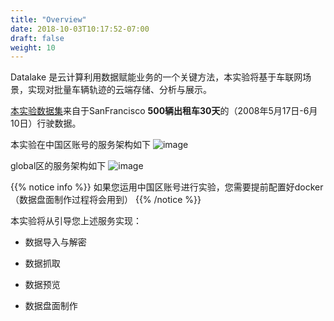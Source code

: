 ```yaml
---
title: "Overview"
date: 2018-10-03T10:17:52-07:00
draft: false
weight: 10
---
```


Datalake 是云计算利用数据赋能业务的一个关键方法，本实验将基于车联网场景，实现对批量车辆轨迹的云端存储、分析与展示。

[本实验数据集](http://crawdad.org/epfl/mobility/20090224/)来自于SanFrancisco **500辆出租车30天**的（2008年5月17日-6月10日）行驶数据。

本实验在中国区账号的服务架构如下
![image](/images/pngs/001.png)

global区的服务架构如下
![image](/images/pngs/101.png)


{{% notice info %}}
如果您运用中国区账号进行实验，您需要提前配置好docker（数据盘面制作过程将会用到）
{{% /notice  %}}


本实验将从引导您上述服务实现：

- 数据导入与解密

- 数据抓取

- 数据预览

- 数据盘面制作